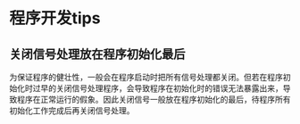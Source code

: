 # 程序开发tips

## 关闭信号处理放在程序初始化最后
为保证程序的健壮性，一般会在程序启动时把所有信号处理都关闭。但若在程序初始化时过早的关闭信号处理程序，会导致程序在初始化时的错误无法暴露出来，导致程序在正常运行的假象。因此关闭信号一般放在程序初始化的最后，待程序所有初始化工作完成后再关闭信号处理。

